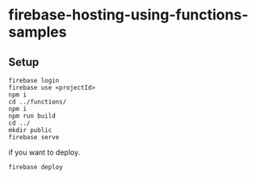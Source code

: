 # firebase-hosting-using-functions-samples

## Setup

```
firebase login
firebase use <projectId>
npm i
cd ../functions/
npm i
npm run build
cd ../
mkdir public
firebase serve
```

if you want to deploy.

```
firebase deploy
```
